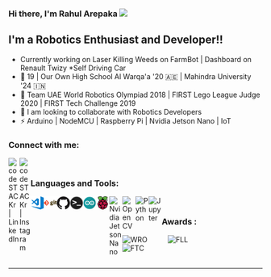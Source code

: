 ### Hi there, I'm Rahul Arepaka <img src="https://media4.giphy.com/media/20NLMBm0BkUOwNljwv/source.gif" width="70px">


## I'm a Robotics Enthusiast and Developer!!

- Currently working on Laser Killing Weeds on FarmBot | Dashboard on Renault Twizy *Self Driving Car
- 🏫 19 | Our Own High School Al Warqa'a '20 🇦🇪  | Mahindra University '24 🇮🇳 
- 🤖 Team UAE World Robotics Olympiad 2018 | FIRST Lego League Judge 2020 | FIRST Tech Challenge 2019 
- 🧱 I am looking to collaborate with Robotics Developers
- ⚡ Arduino | NodeMCU | Raspberry Pi | Nvidia Jetson Nano | IoT


### Connect with me:
[<img align="left" alt="codeSTACKr | LinkedIn" width="22px" src="https://www.tapas-etn-eu.org/images/icon-linkedin.png/@@images/image.png" />][linkedin]
[<img align="left" alt="codeSTACKr | Instagram" width="22px" src="https://upload.wikimedia.org/wikipedia/commons/thumb/e/e7/Instagram_logo_2016.svg/1200px-Instagram_logo_2016.svg.png" />][instagram]

<br />

### Languages and Tools:

<img align="left" alt="Visual Studio Code" width="26px" src="https://raw.githubusercontent.com/github/explore/80688e429a7d4ef2fca1e82350fe8e3517d3494d/topics/visual-studio-code/visual-studio-code.png" />
<img align="left" alt="Git" width="26px" src="https://raw.githubusercontent.com/github/explore/80688e429a7d4ef2fca1e82350fe8e3517d3494d/topics/git/git.png" />
<img align="left" alt="GitHub" width="26px" src="https://raw.githubusercontent.com/github/explore/78df643247d429f6cc873026c0622819ad797942/topics/github/github.png" />
<img align="left" alt="Terminal" width="26px" src="https://raw.githubusercontent.com/github/explore/80688e429a7d4ef2fca1e82350fe8e3517d3494d/topics/terminal/terminal.png" />
<img align="left" alt="Arduino" width="26px" src="https://raw.githubusercontent.com/github/explore/80688e429a7d4ef2fca1e82350fe8e3517d3494d/topics/arduino/arduino.png" />
<img align="left" alt="Raspberry Pi" width="26px" src="https://raw.githubusercontent.com/github/explore/80688e429a7d4ef2fca1e82350fe8e3517d3494d/topics/raspberry-pi/raspberry-pi.png" />
<img align="left" alt="Nvidia Jetson Nano" width="26px" src="https://cdn.changelog.com/uploads/icons/news_sources/Ddj/icon_large.png?v=63711078413" />
<img align="left" alt="OpenCV" width="26px" src="https://upload.wikimedia.org/wikipedia/commons/thumb/3/32/OpenCV_Logo_with_text_svg_version.svg/1200px-OpenCV_Logo_with_text_svg_version.svg.png" />
<img align="left" alt="Python" width="26px" src="https://cdn.freebiesupply.com/logos/large/2x/python-5-logo-png-transparent.png" />
<img align="left" alt="Jupyter" width="26px" src="https://upload.wikimedia.org/wikipedia/commons/thumb/3/38/Jupyter_logo.svg/1200px-Jupyter_logo.svg.png" />

<br />

### Awards :

<img align="left" alt="WRO" width="90px" src="https://wro-association.org/fileadmin/user_upload/2018-Thailand-PNG.png" />
<img align="left" alt="FLL" width="150px" src="https://www.firstlegoleague.org/sites/default/files/color/fll_theme-474df67b/fll-logo-horizontal.png" />
<img align="left" alt="FTC" width="90px" src="https://encrypted-tbn0.gstatic.com/images?q=tbn%3AANd9GcS8wwqOQ94a5d_ykHOwPmzQ1O9w1BRamEfqHA&usqp=CAU" />

<br />

<br />
<br />

---
[instagram]: https://instagram.com/rahularepaka
[linkedin]: https://www.linkedin.com/in/rahul-arepaka-449587142/
